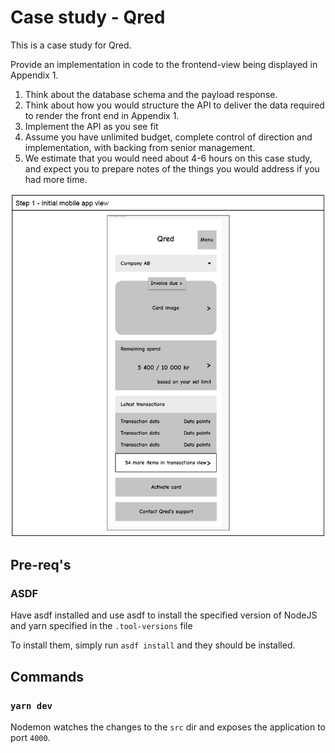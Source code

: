 # Case study - Qred

This is a case study for Qred.

Provide an implementation in code to the frontend-view being displayed in Appendix 1.

1. Think about the database schema and the payload response.
2. Think about how you would structure the API to deliver the data required to render the front end in Appendix 1.
3. Implement the API as you see fit
4. Assume you have unlimited budget, complete control of direction and implementation, with backing from senior management.
5. We estimate that you would need about 4-6 hours on this case study, and expect you to prepare notes of the things you would address if you had more time.

![appendix a](./mobile-app-view.png)

## Pre-req's

### ASDF

Have asdf installed and use asdf to install the specified version of NodeJS and yarn specified in the `.tool-versions` file

To install them, simply run `asdf install` and they should be installed.

## Commands

### `yarn dev`

Nodemon watches the changes to the `src` dir and exposes the application to port `4000`.
